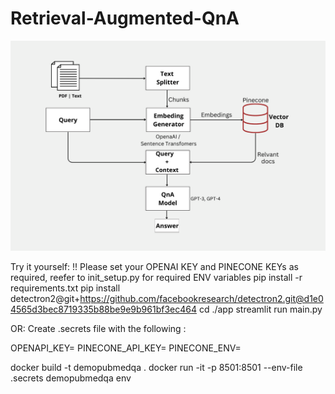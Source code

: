 # Retrieval-Augmented-QnA

![Workflow](output.png)

Try it yourself:
!! Please set your OPENAI KEY and PINECONE KEYs as required, reefer to init_setup.py for required ENV variables
pip install -r requirements.txt
pip install detectron2@git+https://github.com/facebookresearch/detectron2.git@d1e04565d3bec8719335b88be9e9b961bf3ec464
cd ./app
streamlit run main.py

OR:
Create .secrets file with the following :

OPENAPI_KEY=
PINECONE_API_KEY=
PINECONE_ENV=


docker build -t demopubmedqa .
docker run -it -p 8501:8501 --env-file .secrets demopubmedqa env